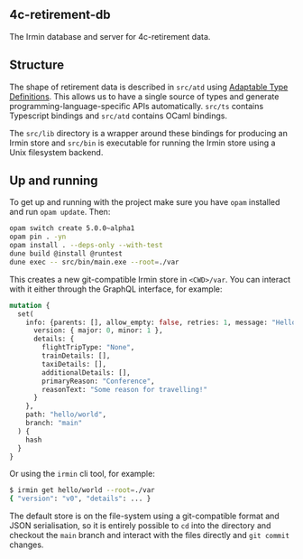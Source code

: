 4c-retirement-db
----------------

The Irmin database and server for 4c-retirement data. 

## Structure

The shape of retirement data is described in `src/atd` using [Adaptable Type Definitions](https://github.com/ahrefs/atd). This allows us to have a single source of types and generate programming-language-specific APIs automatically. `src/ts` contains Typescript bindings and `src/atd` contains OCaml bindings.

The `src/lib` directory is a wrapper around these bindings for producing an Irmin store and `src/bin` is executable for running the Irmin store using a Unix filesystem backend.

## Up and running

To get up and running with the project make sure you have `opam` installed and run `opam update`. Then:

```bash
opam switch create 5.0.0~alpha1
opam pin . -yn
opam install . --deps-only --with-test
dune build @install @runtest
dune exec -- src/bin/main.exe --root=./var
```

This creates a new git-compatible Irmin store in `<CWD>/var`. You can interact with it either through the GraphQL interface, for example:

```graphql
mutation {
  set(
    info: {parents: [], allow_empty: false, retries: 1, message: "Hello", author: "Me"}, value: {
      version: { major: 0, minor: 1 }, 
      details: {
        flightTripType: "None",
        trainDetails: [],
        taxiDetails: [],
        additionalDetails: [],
        primaryReason: "Conference",
        reasonText: "Some reason for travelling!"
      }
    }, 
    path: "hello/world",
    branch: "main"
  ) {
    hash
  }
}
```

Or using the `irmin` cli tool, for example:

```bash
$ irmin get hello/world --root=./var
{ "version": "v0", "details": ... }
```

The default store is on the file-system using a git-compatible format and JSON serialisation, so it is entirely possible to `cd` into the directory and checkout the `main` branch and interact with the files directly and `git commit` changes.



